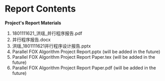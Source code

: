 # Report Contents

**Project's Report Materials**

1. 1801111621_洪瑶_并行程序报告.pdf
2. 并行程序报告.docx
3. 洪瑶_1801111621并行程序设计报告.pptx
4. Parallel FOX Algorithm Project Report.pptx (will be added in the future)
5. Parallel FOX Algorithm Project Report Paper.tex (will be added in the future)
6. Parallel FOX Algorithm Project Report Paper.pdf (will be added in the future)